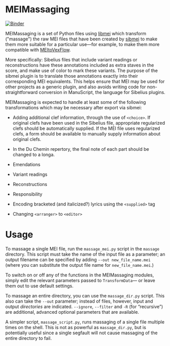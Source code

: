 MEIMassaging
============

[![Binder](https://mybinder.org/badge_logo.svg)](https://mybinder.org/v2/gh/nalves599/MEIMassaging/HEAD?urlpath=/lab/tree/massage)

MEIMassaging is a set of Python files using [libmei](https://github.com/DDMAL/libmei)
which transform ("massage") the raw MEI files that have been created
by [sibmei](https://github.com/DuChemin/sibmei) to make them more suitable for
a particular use—for example, to make them more compatible with
[MEItoVexFlow](https://github.com/ironchicken/MEItoVexFlow).

More specifically: Sibelius files that include variant readings or
reconstructions have these annotations included as extra staves
in the score, and make use of color to mark these variants.
The purpose of the sibmei plugin is to translate those annotations
exactly into their corresponding MEI equivalents. This helps ensure
that MEI may be used for other projects as a generic plugin, and
also avoids writing code for non-straightforward conversion
in ManuScript, the language for Sibelius plugins.

MEIMassaging is expected to handle at least some of the following
transformations which may be necessary after export via sibmei:

 * Adding additional clef information, through the use of `<choice>`.
   If original clefs have been used in the Sibelius file, appropriate
   regularized clefs should be automatically supplied. If the MEI file
   uses regularized clefs, a form should be available to manually supply
   information about original clefs.
 
 * In the Du Chemin repertory, the final note of each part should
   be changed to a longa.
 
 * Emendations
 
 * Variant readings
 
 * Reconstructions
 
 * Responsibility
 
 * Encoding bracketed (and italicized?) lyrics using the `<supplied>` tag
 
 * Changing `<arranger>` to `<editor>`


Usage
=====

To massage a single MEI file, run the `massage_mei.py` script in the `massage`
directory. This script must take the name of the input file as a parameter;
an output filename can be specified by adding `--out new_file_name.mei`
(where you can substitute the output file name for `new_file_name.mei`.)

To switch on or off any of the functions in the MEIMassaging
modules, simply edit the relevant parameters passed to `TransformData`—
or leave them out to use default settings.

To massage an entire directory, you can use the `massage_dir.py` script.
This also can take the `--out` parameter; instead of files, however, input
and output _directories_ are indicated. `--ignore`, `--filter` and `-R`
(for “recursive”) are additional, advanced optional parameters that are
available.

A simpler script, `massage_script.py`, runs massaging of a single file
multiple times on the shell. This is not as powerful as `massage_dir.py`,
but is potentially useful since a single segfault will not cause
massaging of the entire directory to fail.
